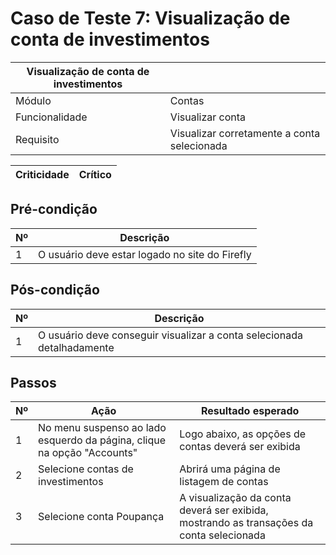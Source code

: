 # Caso de Teste 7: Visualização de conta de investimentos

| Visualização de conta de investimentos|           |
| --------------------- |-----------|
| Módulo | Contas |
| Funcionalidade | Visualizar conta |
| Requisito | Visualizar corretamente a conta selecionada |

| Criticidade | Crítico |
| ----------- | ------- |

## Pré-condição

| Nº | Descrição |
| -- | --------- |
| 1 | O usuário deve estar logado no site do Firefly |

## Pós-condição

| Nº | Descrição |
| -- | --------- |
| 1 | O usuário deve conseguir visualizar a conta selecionada detalhadamente |

## Passos

| Nº | Ação | Resultado esperado |
| ----- | ---- | ------------------ |
| 1 | No menu suspenso ao lado esquerdo da página, clique na opção "Accounts" | Logo abaixo, as opções de contas deverá ser exibida |
| 2 | Selecione contas de investimentos | Abrirá uma página de listagem de contas |
| 3 | Selecione conta Poupança | A visualização da conta deverá ser exibida, mostrando as transações da conta selecionada |